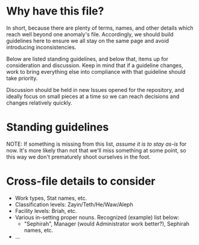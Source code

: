 # Why have this file?
In short, because there are plenty of terms, names, and other details which reach well beyond one anomaly's file. Accordingly, we should build guidelines here to ensure we all stay on the same page and avoid introducing inconsistencies.

Below are listed standing guidelines, and below that, items up for consideration and discussion. Keep in mind that if a guideline changes, work to bring everything else into compliance with that guideline should take priority.

Discussion should be held in new Issues opened for the repository, and ideally focus on small pieces at a time so we can reach decisions and changes relatively quickly.

# Standing guidelines
NOTE: If something is missing from this list, _assume it is to stay as-is_ for now. It's more likely than not that we'll miss something at some point, so this way we don't prematurely shoot ourselves in the foot.

# Cross-file details to consider

* Work types, Stat names, etc.
* Classification levels: Zayin/Teth/He/Waw/Aleph
* Facility levels: Briah, etc.
* Various in-setting proper nouns. Recognized (example) list below:
    * "Sephirah", Manager (would Administrator work better?), Sephirah names, etc.
* ...
